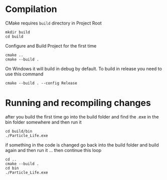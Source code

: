 # Compilation
CMake requires `build` directory in Project Root
```
mkdir build
cd build
```

Configure and Build Project for the first time
```
cmake ..
cmake --build .
```
On Windows it will build in debug by default. To build in release you need to use this command
```
cmake --build . --config Release
```

# Running and recompiling changes
after you build the first time go into the build folder and find the .exe in the bin folder somewhere and then run it
```
cd build/bin
./Particle_Life.exe
```

if something in the code is changed go back into the build folder and build again and then run it ... then continue this loop
```
cd ..
cmake --build .
cd bin
./Particle_Life.exe
```

